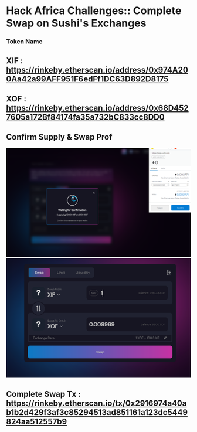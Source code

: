 # Hack Africa Challenges:: Complete Swap on Sushi's Exchanges

### **Token Name**
## XIF : https://rinkeby.etherscan.io/address/0x974A200Aa42a99AFF951F6edFf1DC63D892D8175
## XOF : https://rinkeby.etherscan.io/address/0x68D4527605a172Bf84174fa35a732bC833cc8DD0
## Confirm Supply & Swap Prof
<img src="https://github.com/s1kabayan/encode-hack-africa/blob/main/sushiswap-challenges/add_supply_before.png">
<img src="https://github.com/s1kabayan/encode-hack-africa/blob/main/sushiswap-challenges/Screenshot_1.png">

## Complete Swap Tx : https://rinkeby.etherscan.io/tx/0x2916974a40ab1b2d429f3af3c85294513ad851161a123dc5449824aa512557b9
